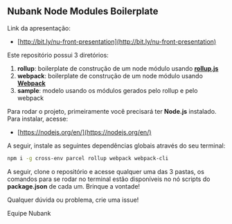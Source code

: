 ## Nubank Node Modules Boilerplate

Link da apresentação:

- [http://bit.ly/nu-front-presentation](http://bit.ly/nu-front-presentation)

Este repositório possui 3 diretórios:

1. **rollup**: boilerplate de construção de um node módulo usando [**rollup.js**](https://rollupjs.org/guide/en)
2. **webpack**: boilerplate de construção de um node módulo usando [**Webpack**](https://webpack.js.org/)
3. **sample**: modelo usando os módulos gerados pelo rollup e pelo webpack

Para rodar o projeto, primeiramente você precisará ter **Node.js** instalado. Para instalar, acesse:

- [https://nodejs.org/en/](https://nodejs.org/en/)

A seguir, instale as seguintes dependências globais através do seu terminal:

```bash
npm i -g cross-env parcel rollup webpack webpack-cli
```

A seguir, clone o repositório e acesse qualquer uma das 3 pastas, os comandos para se rodar no terminal estão disponíveis no nó scripts do **package.json** de cada um. Brinque a vontade!

Qualquer dúvida ou problema, crie uma issue!

Equipe Nubank
